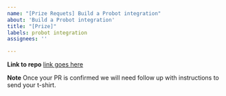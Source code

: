 ```yaml
---
name: "[Prize Requets] Build a Probot integration"
about: 'Build a Probot integration'
title: "[Prize]"
labels: probot integration
assignees: ''

---
```


**Link to repo**
[link goes here](/)

**Note**
Once your PR is confirmed we will need follow up with instructions to send your t-shirt. 
